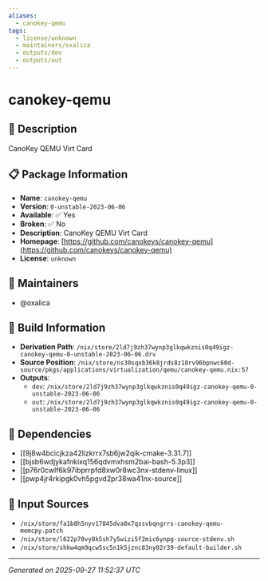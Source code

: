 ```yaml
---
aliases:
  - canokey-qemu
tags:
  - license/unknown
  - maintainers/oxalica
  - outputs/dev
  - outputs/out
---
```


# canokey-qemu

## 📝 Description

CanoKey QEMU Virt Card

## 📋 Package Information

- **Name**: `canokey-qemu`
- **Version**: `0-unstable-2023-06-06`
- **Available**: ✅ Yes
- **Broken**: ✅ No
- **Description**: CanoKey QEMU Virt Card
- **Homepage**: [https://github.com/canokeys/canokey-qemu](https://github.com/canokeys/canokey-qemu)
- **License**: `unknown`
## 👥 Maintainers

- @oxalica


## 🔧 Build Information

- **Derivation Path**: `/nix/store/2ld7j9zh37wynp3glkqwkznis0q49igz-canokey-qemu-0-unstable-2023-06-06.drv`
- **Source Position**: `/nix/store/ns30sqxb36k8jrds8z18rv96bpnwc60d-source/pkgs/applications/virtualization/qemu/canokey-qemu.nix:57`
- **Outputs**:
  - `dev`:  `/nix/store/2ld7j9zh37wynp3glkqwkznis0q49igz-canokey-qemu-0-unstable-2023-06-06`
  - `out`:  `/nix/store/2ld7j9zh37wynp3glkqwkznis0q49igz-canokey-qemu-0-unstable-2023-06-06`

## 🔗 Dependencies

- [[9j8w4bcicjkza42lizkrrx7sb6jw2qik-cmake-3.31.7]]
- [[bjsb6wdjykafnkixq156qdvmxhsm2bai-bash-5.3p3]]
- [[p76r0cwlf6k97ibprrpfd8xw0r8wc3nx-stdenv-linux]]
- [[pwp4jr4rkipgk0vh5pgvd2pr38wa41nx-source]]

## 📁 Input Sources

- `/nix/store/fa1b8h5nyv17845dva0x7qssvbqngrrs-canokey-qemu-memcpy.patch`
- `/nix/store/l622p70vy8k5sh7y5wizi5f2mic6ynpg-source-stdenv.sh`
- `/nix/store/shkw4qm9qcw5sc5n1k5jznc83ny02r39-default-builder.sh`

---
*Generated on 2025-09-27 11:52:37 UTC*
